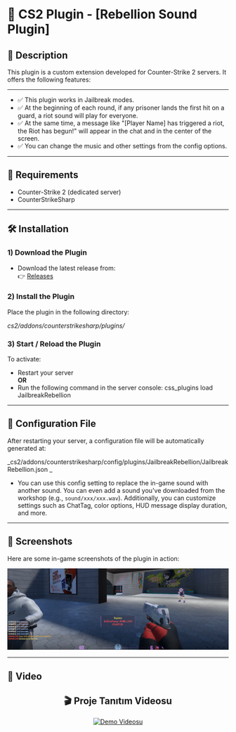 # 🔫 CS2 Plugin - [Rebellion Sound Plugin]

## 📌 Description

This plugin is a custom extension developed for Counter-Strike 2 servers. It offers the following features:

---

- ✅ This plugin works in Jailbreak modes.
- ✅ At the beginning of each round, if any prisoner lands the first hit on a guard, a riot sound will play for everyone.
- ✅ At the same time, a message like "[Player Name] has triggered a riot, the Riot has begun!" will appear in the chat and in the center of the screen.
- ✅ You can change the music and other settings from the config options.

---

## 🧩 Requirements

- Counter-Strike 2 (dedicated server)
- CounterStrikeSharp

---

## 🛠️ Installation

### 1) Download the Plugin

- Download the latest release from:  
 👉 [Releases](https://github.com/SwindleR-b/CS2-Rebellion-Sound/releases)


### 2) Install the Plugin

Place the plugin in the following directory:

_cs2/addons/counterstrikesharp/plugins/_


### 3) Start / Reload the Plugin

To activate:

- Restart your server  
  **OR**
- Run the following command in the server console:
css_plugins load JailbreakRebellion

---

## 📁 Configuration File
After restarting your server, a configuration file will be automatically generated at:

_cs2/addons/counterstrikesharp/config/plugins/JailbreakRebellion/JailbreakRebellion.json _

- You can use this config setting to replace the in-game sound with another sound. You can even add a sound you've downloaded from the workshop (e.g., `sound/xxx/xxx.wav`). Additionally, you can customize settings such as ChatTag, color options, HUD message display duration, and more.

---

## 📸 Screenshots

Here are some in-game screenshots of the plugin in action:

<p align="center"> <img src="screenshots/rebellion1.png" alt="Rebellion Sound" width="600"/> </p>

---

## 🎥 Video

<h2 align="center">🎬 Proje Tanıtım Videosu</h2>

<p align="center">
  <a href="https://www.youtube.com/watch?v=53bX09ttOvY">
    <img src="https://img.youtube.com/vi/53bX09ttOvY/0.jpg" alt="Demo Videosu" />
  </a>
</p>



